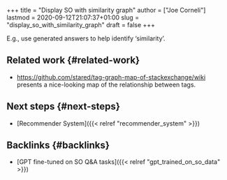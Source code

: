 +++
title = "Display SO with similarity graph"
author = ["Joe Corneli"]
lastmod = 2020-09-12T21:07:37+01:00
slug = "display_so_with_similarity_graph"
draft = false
+++

E.g., use generated answers to help identify ‘similarity’.


## Related work {#related-work}

-   <https://github.com/stared/tag-graph-map-of-stackexchange/wiki> presents a nice-looking map of the relationship between tags.


## Next steps {#next-steps}

-   [Recommender System]({{< relref "recommender_system" >}})


## Backlinks {#backlinks}

-   [GPT fine-tuned on SO Q&A tasks]({{< relref "gpt_trained_on_so_data" >}})
